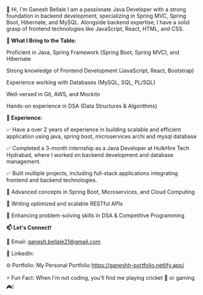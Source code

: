 👋 Hi, I'm Ganesh Bellale
I am a passionate Java Developer with a strong foundation in backend development, specializing in Spring MVC, Spring Boot, Hibernate, and MySQL. Alongside backend expertise, I have a solid grasp of frontend technologies like JavaScript, React, HTML, and CSS.

**🚀 What I Bring to the Table:**

Proficient in Java, Spring Framework (Spring Boot, Spring MVC), and Hibernate

Strong knowledge of Frontend Development (JavaScript, React, Bootstrap)

Experience working with Databases (MySQL, SQL, PL/SQL)

Well-versed in Git, AWS, and Mockito

Hands-on experience in DSA (Data Structures & Algorithms)

**💼 Experience:**

✅ Have a over 2 years of experience in building scalable and efficient application using java, spring boot, microservices archi and mysql database

✅ Completed a 3-month internship as a Java Developer at HulkHire Tech Hydrabad, where I worked on backend development and database management.

✅ Built multiple projects, including full-stack applications integrating frontend and backend technologies.

📌 Advanced concepts in Spring Boot, Microservices, and Cloud Computing 

📌 Writing optimized and scalable RESTful APIs

📌 Enhancing problem-solving skills in DSA & Competitive Programming

**📫 Let's Connect!**

📧 Email: ganesh.bellale21@gmail.com

🔗 LinkedIn: 

🌐 Portfolio: My Personal Portfolio https://ganeshh-portfolio.netlify.app/


⚡ Fun Fact: When I'm not coding, you’ll find me playing cricket 🏏 or gaming 🎮!
<!---
ganesh-b45/ganesh-b45 is a ✨ special ✨ repository because its `README.md` (this file) appears on your GitHub profile.
You can click the Preview link to take a look at your changes.
--->
